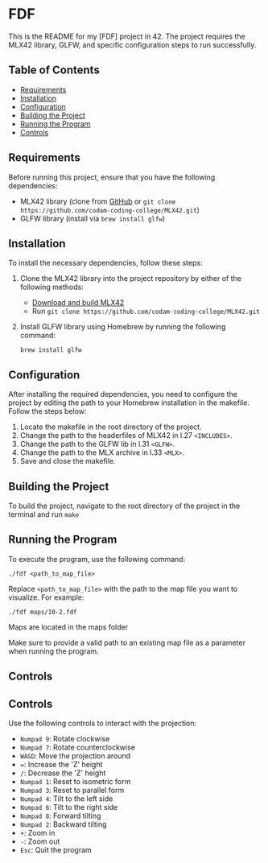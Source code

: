 # FDF

This is the README for my [FDF] project in 42. The project requires the MLX42 library, GLFW, and specific configuration steps to run successfully.

## Table of Contents

- [Requirements](#requirements)
- [Installation](#installation)
- [Configuration](#configuration)
- [Building the Project](#building-the-project)
- [Running the Program](#running-the-program)
- [Controls](#Controls)

## Requirements

Before running this project, ensure that you have the following dependencies:

- MLX42 library (clone from [GitHub](https://github.com/codam-coding-college/MLX42#download-and-build---mlx42) or `git clone https://github.com/codam-coding-college/MLX42.git`)
- GLFW library (install via `brew install glfw`)

## Installation

To install the necessary dependencies, follow these steps:

1. Clone the MLX42 library into the project repository by either of the following methods:
   - [Download and build MLX42](https://github.com/codam-coding-college/MLX42#download-and-build---mlx42)
   - Run `git clone https://github.com/codam-coding-college/MLX42.git`

2. Install GLFW library using Homebrew by running the following command:

   ```brew install glfw```

## Configuration

After installing the required dependencies, you need to configure the project by editing the path to your Homebrew installation in the makefile. Follow the steps below:

1. Locate the makefile in the root directory of the project.
2. Change the path to the headerfiles of MLX42 in l.27 `<INCLUDES>`.
3. Change the path to the GLFW lib in l.31 `<GLFW>`.
4. Change the path to the MLX archive in l.33 `<MLX>`.
5. Save and close the makefile.

## Building the Project

To build the project, navigate to the root directory of the project in the terminal and run ```make```

## Running the Program

To execute the program, use the following command:

```./fdf <path_to_map_file>```

Replace `<path_to_map_file>` with the path to the map file you want to visualize. For example:

```./fdf maps/10-2.fdf```

Maps are located in the maps folder

Make sure to provide a valid path to an existing map file as a parameter when running the program.

## Controls

## Controls

Use the following controls to interact with the projection:

- `Numpad 9`: Rotate clockwise
- `Numpad 7`: Rotate counterclockwise
- `WASD`: Move the projection around
- `=`: Increase the 'Z' height
- `/`: Decrease the 'Z' height
- `Numpad 1`: Reset to isometric form
- `Numpad 3`: Reset to parallel form
- `Numpad 4`: Tilt to the left side
- `Numpad 6`: Tilt to the right side
- `Numpad 8`: Forward tilting
- `Numpad 2`: Backward tilting
- `+`: Zoom in
- `-`: Zoom out
- `Esc`: Quit the program
